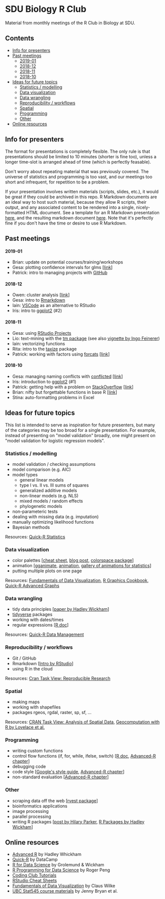 
SDU Biology R Club
==================

Material from monthly meetings of the R Club in Biology at SDU.

## Contents
- [Info for presenters](#presenter-notes)
- [Past meetings](#past-meetings)
  - [2019-01](#2019-01)
  - [2018-12](#2018-12)
  - [2018-11](#2018-11)
  - [2018-10](#2018-10)
- [Ideas for future topics](#topic-ideas)
  - [Statistics / modelling](#statistics)
  - [Data visualization](#data-viz)
  - [Data wrangling](#data-wrangling)
  - [Reproducibility / workflows](#reproducibility)
  - [Spatial](#spatial)
  - [Programming](#programming)
  - [Other](#other)
- [Online resources](#online-resources)
  


## <a name="presenter-notes"></a>Info for presenters

The format for presentations is completely flexible. The only rule is that presentations should be limited to 10 minutes (shorter is fine too), unless a longer time-slot is arranged ahead of time (which is perfectly feasable).

Don't worry about repeating material that was previously covered. The universe of statistics and programming is too vast, and our meetings too short and infrequent, for repetition to be a problem.

If your presentation involves written materials (scripts, slides, etc.), it would be great if they could be archived in this repo. R Markdown documents are an ideal way to host such material, because they allow R scripts, their output, and any associated content to be rendered into a single, nicely-formatted HTML document. See a template for an R Markdown presentation [here](template.Rmd), and the resulting markdown document [here](template.md). Note that it's perfectly fine if you don't have the time or desire to use R Markdown.

## <a name="past-meetings"></a>Past meetings

#### <a name="2019-01"></a>2019-01
- Brian: update on potential courses/training/workshops
- Gesa: plotting confidence intervals for glms [[link](2019-01/gesa-confidence-intervals.md)]
- Patrick: intro to managing projects with [GitHub](https://github.com/)

#### <a name="2018-12"></a>2018-12
- Owen: cluster analysis [[link](2018-12/owen-cluster-analysis.md)]
- Gesa: intro to [Rmarkdown](https://rmarkdown.rstudio.com/)
- Iain: [VSCode](https://code.visualstudio.com/) as an alternative to RStudio
- Iris: intro to [ggplot2](https://ggplot2.tidyverse.org/) (#2)

#### <a name="2018-11"></a>2018-11
- Gesa: using [RStudio Projects](https://support.rstudio.com/hc/en-us/articles/200526207-Using-Projects)
- Lio: text-mining with the [tm package](https://cran.r-project.org/web/packages/tm/index.html) (see also [vignette by Ingo Feinerer](https://cran.r-project.org/web/packages/tm/vignettes/tm.pdf))
- Iain: vectorizing functions
- Rita: intro to the [taxize](https://github.com/ropensci/taxize) package
- Patrick: working with factors using [forcats](https://forcats.tidyverse.org/) [[link](2018-11/patrick-forcats.md)]

#### <a name="2018-10"></a>2018-10
- Gesa: managing naming conflicts with [conflicted](https://conflicted.r-lib.org/)  [[link](2018-10/gesa-package-conflicted.md)]
- Iris: introduction to [ggplot2](https://ggplot2.tidyverse.org/)  (#1)
- Patrick: getting help with a problem on [StackOverflow](https://stackoverflow.com/) [[link](2018-10/patrick-minimal-reproducible-questions.md)]
- Brian: nifty but forgettable functions in base R [[link](2018-10/brian-nifty-but-forgettable.md)]
- Stina: auto-formatting problems in Excel

## <a name="topic-ideas"></a>Ideas for future topics

This list is intended to serve as inspiration for future presenters, but many of the categories may be too broad for a single presentation. For example, instead of presenting on "model validation" broadly, one might present on "model validation for logistic regression models".

### <a name="statistics"></a>Statistics / modelling
- model validation / checking assumptions
- model comparison (e.g. AIC)
- model types
  - general linear models
  - type I vs. II vs. III sums of squares
  - generalized additive models
  - non-linear models (e.g. NLS)
  - mixed models / random effects
  - phylogenetic models
- non-parameteric tests
- dealing with missing data (e.g. imputation)
- manually optimizing likelihood functions
- Bayesian methods

Resources: [Quick-R Statistics](https://www.statmethods.net/stats/index.html)

### <a name="data-viz"></a>Data visualization
- color palettes [[cheat sheet](https://www.nceas.ucsb.edu/~frazier/RSpatialGuides/colorPaletteCheatsheet.pdf), [blog post](https://betterfigures.org/2015/06/23/picking-a-colour-scale-for-scientific-graphics/), [colorspace package](http://colorspace.r-forge.r-project.org/index.html)]
- animation [[gganimate](https://gganimate.com/), [animation](https://cran.r-project.org/web/packages/animation/index.html), [gallery of animations for statistics](https://yihui.name/animation/examples/)]
- putting multiple plots on one page

Resources: [Fundamentals of Data Visualization](https://ourcodingclub.github.io/tutorials/), [R Graphics Cookbook](http://www.cookbook-r.com/Graphs/), [Quick-R Advanced Graphs](https://www.statmethods.net/advgraphs/parameters.html)

### <a name="data-wrangling"></a>Data wrangling
- tidy data principles [[paper by Hadley Wickham](https://www.jstatsoft.org/article/view/v059i10)]
- [tidyverse](https://www.tidyverse.org/) packages
- working with dates/times
- regular expressions [[R doc](https://stat.ethz.ch/R-manual/R-devel/library/base/html/regex.html)]

Resources: [Quick-R Data Management](https://www.statmethods.net/management/index.html)


### <a name="reproducibility"></a>Reproducibility / workflows
- Git / GitHub
- Rmarkdown [[Intro by RStudio](https://rmarkdown.rstudio.com/lesson-1.html)]
- using R in the cloud

Resources: [Cran Task View: Reproducible Research](https://cran.r-project.org/web/views/ReproducibleResearch.html)


### <a name="spatial"></a>Spatial
- making maps
- working with shapefiles
- packages rgeos, rgdal, raster, sp, sf, ...

Resources: [CRAN Task View: Analysis of Spatial Data](https://cran.r-project.org/web/views/Spatial.html), [Geocomputation with R by Lovelace et al.](https://geocompr.robinlovelace.net/)


### <a name="programming"></a>Programming
- writing custom functions
- control flow functions (if, for, while, ifelse, switch) [[R doc](https://stat.ethz.ch/R-manual/R-devel/library/base/html/Control.html), [Advanced-R chapter](https://adv-r.hadley.nz/control-flow.html)]
- debugging code
- code style [[Google's style guide](https://google.github.io/styleguide/Rguide.xml), [Advanced-R chapter](http://adv-r.had.co.nz/Style.html)]
- non-standard evaluation [[Advanced-R chapter](http://adv-r.had.co.nz/Computing-on-the-language.html)]


### <a name="other"></a>Other
- scraping data off the web [[rvest package](https://blog.rstudio.com/2014/11/24/rvest-easy-web-scraping-with-r/)]
- bioinformatics applications
- image processing
- parallel processing
- writing R packages [[post by Hilary Parker](https://hilaryparker.com/2014/04/29/writing-an-r-package-from-scratch/), [R Packages by Hadley Wickham](http://r-pkgs.had.co.nz/)]


## <a name="online-resources"></a>Online resources
- [Advanced R](https://adv-r.hadley.nz/) by Hadley Whickham
- [Quick-R](https://www.statmethods.net/index.html) by DataCamp
- [R for Data Science](https://r4ds.had.co.nz/) by Grolemund & Wickham
- [R Programming for Data Science](https://bookdown.org/rdpeng/rprogdatascience/) by Roger Peng
- [Coding Club Tutorials](https://ourcodingclub.github.io/tutorials/)
- [RStudio Cheat Sheets](https://www.rstudio.com/resources/cheatsheets/)
- [Fundamentals of Data Visualization](https://serialmentor.com/dataviz/) by Claus Wilke
- [UBC Stat545 course materials](http://stat545.com/topics.html) by Jenny Bryan et al.
